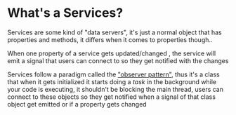 # What's a Services?

Services are some kind of "data servers", it's just a normal object that has properties and methods, it differs when it comes to properties though..

When one property of a service gets updated/changed , the service will emit a signal that users can connect to so they get notified with the changes

Services follow a paradigm called the ["observer pattern"](https://en.wikipedia.org/wiki/Observer_pattern), thus it's a class that when it gets initialized it starts doing a _task_ in the background while your code is executing, it shouldn't be blocking the main thread, users can connect to these objects so they get notified when a signal of that class object get emitted or if a property gets changed
